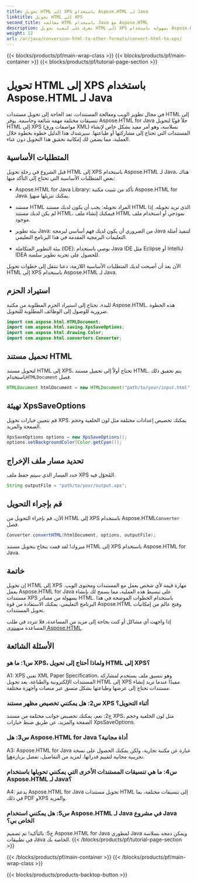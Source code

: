 ```yaml
---
title: تحويل HTML إلى XPS باستخدام Aspose.HTML لـ Java
linktitle: تحويل HTML إلى XPS
second_title: معالجة HTML باستخدام Java مع Aspose.HTML
description: تعرف على كيفية تحويل HTML إلى XPS بسهولة باستخدام Aspose.HTML for Java. أنشئ مستندات متعددة الأنظمة بسهولة.
weight: 12
url: /ar/java/conversion-html-to-other-formats/convert-html-to-xps/
---
```


{{< blocks/products/pf/main-wrap-class >}}
{{< blocks/products/pf/main-container >}}
{{< blocks/products/pf/tutorial-page-section >}}

# تحويل HTML إلى XPS باستخدام Aspose.HTML لـ Java

في مجال تطوير الويب ومعالجة المستندات، تعد الحاجة إلى تحويل مستندات HTML إلى تنسيقات مختلفة مهمة شائعة وحاسمة. يوفر Aspose.HTML for Java حلاً قويًا لتحويل HTML إلى XPS (مواصفات ورق XML) بسلاسة، وهو أمر مفيد بشكل خاص لإنشاء المستندات التي تحتاج إلى مشاركتها أو طباعتها. سيرشدك هذا الدليل خطوة بخطوة خلال العملية، مما يضمن لك إمكانية تحقيق هذا التحويل دون عناء.

## المتطلبات الأساسية

قبل الشروع في رحلة تحويل HTML إلى XPS باستخدام Aspose.HTML لـ Java، هناك بعض المتطلبات الأساسية التي تحتاج إلى التأكد منها:

-  Aspose.HTML for Java Library: تأكد من تثبيت مكتبة Aspose.HTML for Java. يمكنك تنزيلها من[هنا](https://releases.aspose.com/html/java/).

- مستند HTML المراد تحويله: يجب أن يكون لديك مستند HTML الذي تريد تحويله. إذا لم يكن لديك مستند HTML، فيمكنك إنشاء ملف HTML نموذجي أو استخدام ملف موجود.

- بيئة تطوير Java: من الضروري أن يكون لديك فهم أساسي لبرمجة Java لتنفيذ أمثلة التعليمات البرمجية المقدمة في هذا البرنامج التعليمي.

- بيئة التطوير المتكاملة (IDE): نوصي باستخدام Java IDE مثل Eclipse أو IntelliJ IDEA للحصول على تجربة تطوير سلسة.

الآن بعد أن أصبحت لديك المتطلبات الأساسية اللازمة، دعنا ننتقل إلى خطوات تحويل HTML إلى XPS باستخدام Aspose.HTML لـ Java.

## استيراد الحزم

للبدء، تحتاج إلى استيراد الحزم المطلوبة من مكتبة Aspose.HTML. هذه الخطوة ضرورية للوصول إلى الوظائف المطلوبة للتحويل.

```java
import com.aspose.html.HTMLDocument;
import com.aspose.html.saving.XpsSaveOptions;
import com.aspose.html.drawing.Color;
import com.aspose.html.converters.Converter;
```

## تحميل مستند HTML

 لتحويل مستند HTML إلى XPS، تحتاج أولاً إلى تحميل مستند HTML. يتم تحقيق ذلك باستخدام`HTMLDocument` فصل.

```java
HTMLDocument htmlDocument = new HTMLDocument("path/to/your/input.html");
```

## تهيئة XpsSaveOptions

قم بتعيين خيارات تحويل XPS. يمكنك تخصيص إعدادات مختلفة مثل لون الخلفية وحجم الصفحة والمزيد.

```java
XpsSaveOptions options = new XpsSaveOptions();
options.setBackgroundColor(Color.getCyan());
```

## تحديد مسار ملف الإخراج

حدد المسار الذي سيتم حفظ ملف XPS المُحوّل فيه.

```java
String outputFile = "path/to/your/output.xps";
```

## قم بإجراء التحويل

الآن، قم بإجراء التحويل من HTML إلى XPS باستخدام Aspose.HTML`Converter` فصل.

```java
Converter.convertHTML(htmlDocument, options, outputFile);
```

مبروك! لقد قمت بنجاح بتحويل مستند HTML إلى XPS باستخدام Aspose.HTML for Java.

## خاتمة

إن تحويل HTML إلى XPS مهارة قيمة لأي شخص يعمل مع المستندات ومحتوى الويب. يعمل Aspose.HTML for Java على تبسيط هذه العملية، مما يسمح لك بإنشاء مستندات XPS بسهولة من مصادر HTML. باستخدام الخطوات الموضحة في هذا البرنامج التعليمي، يمكنك الاستفادة من قوة Aspose.HTML وفتح عالم من إمكانيات تحويل المستندات.

 إذا واجهت أي مشاكل أو كنت بحاجة إلى مزيد من المساعدة، فلا تتردد في طلب المساعدة من[منتدى Aspose.HTML](https://forum.aspose.com/).

## الأسئلة الشائعة

### س1: ما هو XPS، ولماذا أحتاج إلى تحويل HTML إلى XPS؟

A1: XPS تعني XML Paper Specification، وهو تنسيق ملف يستخدم لمشاركة المستندات الإلكترونية والطباعة. يعد تحويل HTML إلى XPS مفيدًا عندما تريد إنشاء مستندات تحتاج إلى عرضها وطباعتها بشكل متسق عبر منصات وأجهزة مختلفة.

### س2: هل يمكنني تخصيص مظهر مستند XPS أثناء التحويل؟

ج2: نعم، يمكنك تخصيص جوانب مختلفة من مستند XPS، مثل لون الخلفية وحجم الصفحة والمزيد، عن طريق ضبط خيارات XpsSaveOptions.

### س3: هل Aspose.HTML for Java أداة مجانية؟

 A3: Aspose.HTML for Java عبارة عن مكتبة تجارية، ولكن يمكنك الحصول على نسخة تجريبية مجانية لتقييم قدراتها. لمزيد من التفاصيل، تفضل بزيارة[هنا](https://releases.aspose.com/html/java).

### س4: ما هي تنسيقات المستندات الأخرى التي يمكنني تحويلها باستخدام Aspose.HTML لـ Java؟

A4: يدعم Aspose.HTML for Java تحويل مستندات HTML إلى تنسيقات مختلفة، بما في ذلك PDF وXPS والمزيد.

### س5: هل يمكنني استخدام Aspose.HTML لـ Java في مشروع Java الخاص بي؟

ج5: بالتأكيد! تم تصميم Aspose.HTML for Java لمطوري Java ويمكن دمجه بسلاسة في تطبيقات Java الخاصة بك.
{{< /blocks/products/pf/tutorial-page-section >}}

{{< /blocks/products/pf/main-container >}}
{{< /blocks/products/pf/main-wrap-class >}}

{{< blocks/products/products-backtop-button >}}
